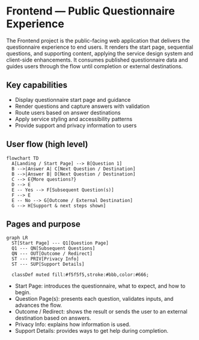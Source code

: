 # Frontend — Public Questionnaire Experience

The Frontend project is the public-facing web application that delivers the questionnaire experience to end users. It renders the start page, sequential questions, and supporting content, applying the service design system and client-side enhancements. It consumes published questionnaire data and guides users through the flow until completion or external destinations.

## Key capabilities
- Display questionnaire start page and guidance
- Render questions and capture answers with validation
- Route users based on answer destinations
- Apply service styling and accessibility patterns
- Provide support and privacy information to users

## User flow (high level)

```mermaid
flowchart TD
  A[Landing / Start Page] --> B[Question 1]
  B -->|Answer A| C[Next Question / Destination]
  B -->|Answer B| D[Next Question / Destination]
  C --> E{More questions?}
  D --> E
  E -- Yes --> F[Subsequent Question(s)]
  F --> E
  E -- No --> G[Outcome / External Destination]
  G --> H[Support & next steps shown]
```


## Pages and purpose

```mermaid
graph LR
  ST[Start Page] --- Q1[Question Page]
  Q1 --- QN[Subsequent Questions]
  QN --- OUT[Outcome / Redirect]
  ST --- PRIV[Privacy Info]
  ST --- SUP[Support Details]

  classDef muted fill:#f5f5f5,stroke:#bbb,color:#666;
```


- Start Page: introduces the questionnaire, what to expect, and how to begin.
- Question Page(s): presents each question, validates inputs, and advances the flow.
- Outcome / Redirect: shows the result or sends the user to an external destination based on answers.
- Privacy Info: explains how information is used.
- Support Details: provides ways to get help during completion.